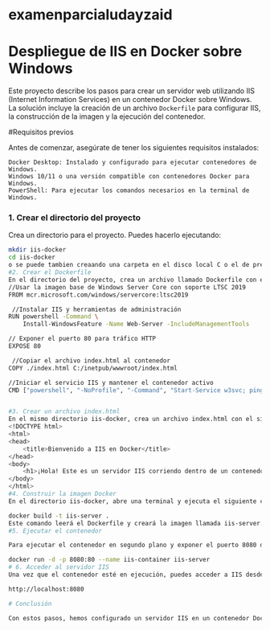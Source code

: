 # examenparcialudayzaid
# Despliegue de IIS en Docker sobre Windows

Este proyecto describe los pasos para crear un servidor web utilizando IIS (Internet Information Services) en un contenedor Docker sobre Windows. La solución incluye la creación de un archivo `Dockerfile` para configurar IIS, la construcción de la imagen y la ejecución del contenedor.

#Requisitos previos

Antes de comenzar, asegúrate de tener los siguientes requisitos instalados:

    Docker Desktop: Instalado y configurado para ejecutar contenedores de Windows.
    Windows 10/11 o una versión compatible con contenedores Docker para Windows.
    PowerShell: Para ejecutar los comandos necesarios en la terminal de Windows.
 ### 1. Crear el directorio del proyecto
 Crea un directorio para el proyecto. Puedes hacerlo ejecutando:

```bash
mkdir iis-docker
cd iis-docker
o se puede tambien creaando una carpeta en el disco local C o el de preferencia
#2. Crear el Dockerfile
En el directorio del proyecto, crea un archivo llamado Dockerfile con el siguiente contenido:
//Usar la imagen base de Windows Server Core con soporte LTSC 2019
FROM mcr.microsoft.com/windows/servercore:ltsc2019

 //Instalar IIS y herramientas de administración
RUN powershell -Command \
    Install-WindowsFeature -Name Web-Server -IncludeManagementTools

// Exponer el puerto 80 para tráfico HTTP
EXPOSE 80

 //Copiar el archivo index.html al contenedor
COPY ./index.html C:/inetpub/wwwroot/index.html

//Iniciar el servicio IIS y mantener el contenedor activo
CMD ["powershell", "-NoProfile", "-Command", "Start-Service w3svc; ping -t localhost"]


#3. Crear un archivo index.html
En el mismo directorio iis-docker, crea un archivo index.html con el siguiente contenido:
<!DOCTYPE html>
<html>
<head>
    <title>Bienvenido a IIS en Docker</title>
</head>
<body>
    <h1>¡Hola! Este es un servidor IIS corriendo dentro de un contenedor Docker sobre Windows.</h1>
</body>
</html>
#4. Construir la imagen Docker
En el directorio iis-docker, abre una terminal y ejecuta el siguiente comando para construir la imagen Docker:

docker build -t iis-server .
Este comando leerá el Dockerfile y creará la imagen llamada iis-server.
#5. Ejecutar el contenedor

Para ejecutar el contenedor en segundo plano y exponer el puerto 8080 del contenedor al puerto 80 de tu máquina local, usa el siguiente comando:

docker run -d -p 8080:80 --name iis-container iis-server
# 6. Acceder al servidor IIS
Una vez que el contenedor esté en ejecución, puedes acceder a IIS desde tu navegador utilizando la siguiente URL:

http://localhost:8080

# Conclusión

Con estos pasos, hemos configurado un servidor IIS en un contenedor Docker utilizando Windows Server Core. Ahora puedes personalizar el servidor, agregar más configuraciones y servir tus aplicaciones web dentro de un contenedor Windows. Docker ofrece una forma eficiente de desplegar aplicaciones en entornos controlados y reproducibles.
